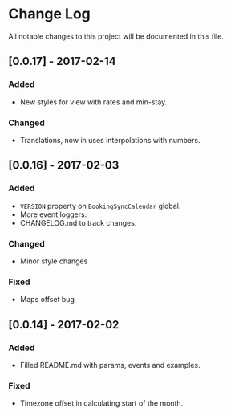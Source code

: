 # Change Log
All notable changes to this project will be documented in this file.

## [0.0.17] - 2017-02-14
### Added
- New styles for view with rates and min-stay.

### Changed
- Translations, now in uses interpolations with numbers.

## [0.0.16] - 2017-02-03
### Added
- `VERSION` property on `BookingSyncCalendar` global.
- More event loggers.
- CHANGELOG.md to track changes.

### Changed
- Minor style changes

### Fixed
- Maps offset bug

## [0.0.14] - 2017-02-02
### Added
- Filled README.md with params, events and examples.

### Fixed
- Timezone offset in calculating start of the month.

